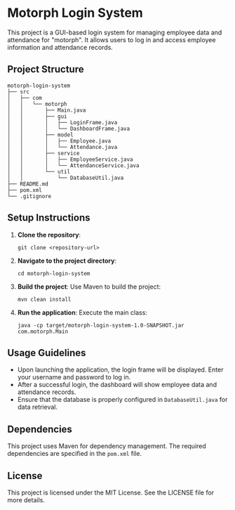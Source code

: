 # Motorph Login System

This project is a GUI-based login system for managing employee data and attendance for "motorph". It allows users to log in and access employee information and attendance records.

## Project Structure

```
motorph-login-system
├── src
│   ├── com
│   │   └── motorph
│   │       ├── Main.java
│   │       ├── gui
│   │       │   ├── LoginFrame.java
│   │       │   └── DashboardFrame.java
│   │       ├── model
│   │       │   ├── Employee.java
│   │       │   └── Attendance.java
│   │       ├── service
│   │       │   ├── EmployeeService.java
│   │       │   └── AttendanceService.java
│   │       └── util
│   │           └── DatabaseUtil.java
├── README.md
├── pom.xml
└── .gitignore
```

## Setup Instructions

1. **Clone the repository**:
   ```
   git clone <repository-url>
   ```

2. **Navigate to the project directory**:
   ```
   cd motorph-login-system
   ```

3. **Build the project**:
   Use Maven to build the project:
   ```
   mvn clean install
   ```

4. **Run the application**:
   Execute the main class:
   ```
   java -cp target/motorph-login-system-1.0-SNAPSHOT.jar com.motorph.Main
   ```

## Usage Guidelines

- Upon launching the application, the login frame will be displayed. Enter your username and password to log in.
- After a successful login, the dashboard will show employee data and attendance records.
- Ensure that the database is properly configured in `DatabaseUtil.java` for data retrieval.

## Dependencies

This project uses Maven for dependency management. The required dependencies are specified in the `pom.xml` file.

## License

This project is licensed under the MIT License. See the LICENSE file for more details.